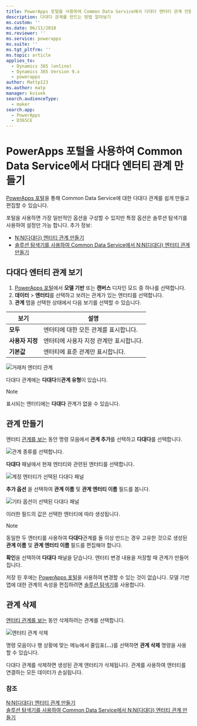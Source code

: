 ```yaml
---
title: PowerApps 포털을 사용하여 Common Data Service에서 다대다 엔터티 관계 만들기 | MicrosoftDocs
description: 다대다 관계를 만드는 방법 알아보기
ms.custom: ''
ms.date: 06/11/2018
ms.reviewer: ''
ms.service: powerapps
ms.suite: ''
ms.tgt_pltfrm: ''
ms.topic: article
applies_to:
  - Dynamics 365 (online)
  - Dynamics 365 Version 9.x
  - powerapps
author: Mattp123
ms.author: matp
manager: kvivek
search.audienceType:
  - maker
search.app:
  - PowerApps
  - D365CE
---
```


# <a name="create-many-to-many-entity-relationships-in-common-data-service-using-powerapps-portal"></a>PowerApps 포털을 사용하여 Common Data Service에서 다대다 엔터티 관계 만들기

[PowerApps 포털](https://web.powerapps.com/?utm_source=padocs&utm_medium=linkinadoc&utm_campaign=referralsfromdoc)을 통해 Common Data Service에 대한 다대다 관계를 쉽게 만들고 편집할 수 있습니다.

포털을 사용하면 가장 일반적인 옵션을 구성할 수 있지만 특정 옵션은 솔루션 탐색기를 사용하여 설정만 가능 합니다. 추가 정보: 
- [N:N(다대다) 엔터티 관계 만들기](create-edit-nn-relationships.md)
- [솔루션 탐색기를 사용하여 Common Data Service에서 N:N(다대다) 엔터티 관계 만들기](create-edit-nn-relationships-solution-explorer.md)

## <a name="view-many-to-many-entity-relationships"></a>다대다 엔터티 관계 보기

1. [PowerApps 포털](https://web.powerapps.com/?utm_source=padocs&utm_medium=linkinadoc&utm_campaign=referralsfromdoc)에서 **모델 기반** 또는 **캔버스** 디자인 모드 중 하나를 선택합니다.
2. **데이터** > **엔터티**를 선택하고 보려는 관계가 있는 엔터티를 선택합니다.
3. **관계** 탭을 선택한 상태에서 다음 보기를 선택할 수 있습니다. 

 |보기|설명|
 |--|--|
 |**모두**| 엔터티에 대한 모든 관계를 표시합니다.|
 |**사용자 지정**|엔터티에 사용자 지정 관계만 표시합니다.|
 |**기본값**|엔터티에 표준 관계만 표시합니다.|
<!-- TODO: What is the actual difference between All and Default? -->

![거래처 엔터티 관계](media/view-account-relationships-portal.png)

다대다 관계에는 **다대다**의**관계 유형**이 있습니다.

> [!NOTE]
> 표시되는 엔터티에는 **다대다** 관계가 없을 수 있습니다.

## <a name="create-relationships"></a>관계 만들기

엔터티 [관계를 보는](#view-many-to-many-entity-relationships) 동안 명령 모음에서 **관계 추가**를 선택하고 **다대다**를 선택합니다.

![관계 종류를 선택합니다.](media/add-relationship-menu-portal.png)

**다대다** 패널에서 현재 엔터티와 관련된 엔터티를 선택합니다.

![계정 엔터티가 선택된 다대다 패널](media/many-to-many-panel-1.png)

**추가 옵션** 을 선택하여 **관계 이름** 및 **관계 엔터티 이름** 필드를 봅니다.

![기타 옵션이 선택된 다대다 패널](media/many-to-many-panel-2.png)

이러한 필드의 값은 선택한 엔터티에 따라 생성됩니다.

> [!NOTE]
> 동일한 두 엔터티를 사용하여 **다대다**관계를 둘 이상 만드는 경우 고유한 것으로 생성된 **관계 이름** 및 **관계 엔터티 이름** 필드를 편집해야 합니다.

**확인**을 선택하여 **다대다** 패널을 닫습니다. 엔터티 변경 내용을 저장할 때 관계가 만들어집니다. 

저장 된 후에는 [PowerApps 포털](https://web.powerapps.com/?utm_source=padocs&utm_medium=linkinadoc&utm_campaign=referralsfromdoc)을 사용하여 변경할 수 있는 것이 없습니다. 모델 기반 앱에 대한 관계의 속성을 편집하려면 [솔루션 탐색기](create-edit-nn-relationships-solution-explorer.md)를 사용합니다.

## <a name="delete-relationships"></a>관계 삭제

[엔터티 관계를 보는](#view-many-to-many-entity-relationships) 동안 삭제하려는 관계를 선택합니다.

![엔터티 관계 삭제](media/delete-entity-relationship-portal.png)

명령 모음이나 행 상황에 맞는 메뉴에서 줄임표(**...**)를 선택하면 **관계 삭제** 명령을 사용할 수 있습니다.

다대다 관계를 삭제하면 생성된 관계 엔터티가 삭제됩니다. 관계를 사용하여 엔터티를 연결하는 모든 데이터가 손실됩니다.

### <a name="see-also"></a>참조

[N:N(다대다) 엔터티 관계 만들기](create-edit-nn-relationships.md)<br />
[솔루션 탐색기를 사용하여 Common Data Service에서 N:N(다대다) 엔터티 관계 만들기](create-edit-nn-relationships-solution-explorer.md)
